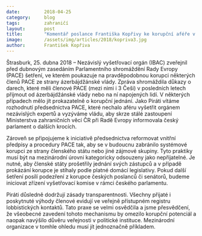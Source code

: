 ```yaml
---
date:         2018-04-25
category:     blog
tags:         zahraničí
layout:       post
title:        "Komentář poslance Františka Kopřivy ke korupční aféře v Parlamentním shromáždění Rady Evropy"
image:        /assets/img/articles/2018/kopriva3.jpg
author:       František Kopřiva
---
```


  
Štrasburk, 25. dubna 2018 – Nezávislý vyšetřovací orgán (IBAC) zveřejnil před dubnovým zasedáním Parlamentního shromáždění Rady Evropy (PACE) šetření, ve kterém poukazuje na pravděpodobnou korupci některých členů PACE ze strany ázerbájdžánské vlády. Zpráva shromáždila důkazy o darech, které měli členové PACE (mezi nimi i 3 Češi) v posledních letech přijmout od ázerbájdžánské vlády nebo na ní napojených lidí. V některých případech mělo jít prokazatelně o korupční jednání. Jako Piráti vítáme rozhodnutí předsednictva PACE, které nechalo aféru vyšetřit orgánem nezávislých expertů a vyzýváme vládu, aby skrze stálé zastoupení Ministerstva zahraničních věcí ČR při Radě Evropy informovala český parlament o dalších krocích.

Zároveň se připojujeme k iniciativě předsednictva reformovat vnitřní předpisy a procedury PACE tak, aby se v budoucnu zabránilo systémové korupci ze strany členského státu nebo jiné zájmové skupiny. Tyto praktiky musí být na mezinárodní úrovni kategoricky odsouzeny jako nepřijatelné. Je nutné, aby členské státy prošetřily jednání svých zástupců a v případě prokázání korupce je stíhaly podle platné domácí legislativy. Pokud další šetření posílí podezření z korupce českých poslanců či senátorů,  budeme iniciovat zřízení vyšetřovací komise v rámci českého parlamentu.

Piráti důsledně dodržují zásady transparentnosti. Všechny přijaté i poskytnuté výhody členové evidují ve veřejně přístupném registru lobbistických kontaktů. Tato praxe se velmi osvědčila a jsme přesvědčení, že všeobecné zavedení tohoto mechanismu by omezilo korupční potenciál a naopak navýšilo důvěru veřejnosti v politické instituce. Mezinárodní organizace v tomhle ohledu musí jít jednoznačně příkladem.
